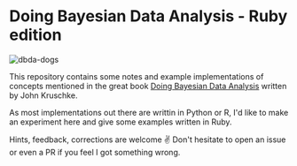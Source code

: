 ﻿# Doing Bayesian Data Analysis - Ruby edition

![dbda-dogs](https://sites.google.com/site/doingbayesiandataanalysis/_/rsrc/1403617861639/config/customLogo.gif?revision=5)

This repository contains some notes and example implementations of concepts mentioned in
the great book [Doing Bayesian Data Analysis](https://sites.google.com/site/doingbayesiandataanalysis/)
written by John Kruschke.

As most implementations out there are writtin in Python or R, I'd like to make an experiment here
and give some examples written in Ruby.

Hints, feedback, corrections are welcome ✌️ Don't hesitate to open an issue or
even a PR if you feel I got something wrong.
